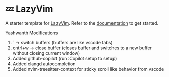 # 💤 LazyVim

A starter template for [LazyVim](https://github.com/LazyVim/LazyVim).
Refer to the [documentation](https://lazyvim.github.io/installation) to get started.

Yashwanth Modifications
1. <leader>` -> switch buffers (buffers are like vscode tabs)
2. cntrl+w -> close buffer (closes buffer and switches to a new buffer without closing current window)
3. Added github-copilot  (run :Copilot setup to setup)
4. Added clangd autocompletion
5. Added nvim-treesitter-context for sticky scroll like behavior from vscode

